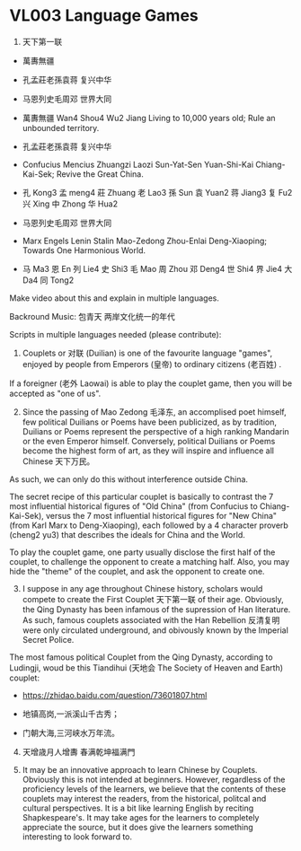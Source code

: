 # VL003 Language Games

1. 天下第一联

- 萬夀無疆
- 孔孟莊老孫袁蒋 复兴中华
- 马恩列史毛周邓 世界大同

- 萬夀無疆 Wan4 Shou4 Wu2 Jiang
Living to 10,000 years old; Rule an unbounded territory.

- 孔孟莊老孫袁蒋 复兴中华
- Confucius Mencius Zhuangzi Laozi Sun-Yat-Sen Yuan-Shi-Kai Chiang-Kai-Sek; Revive the Great China.
- 孔 Kong3 孟 meng4 莊 Zhuang 老 Lao3 孫 Sun 袁 Yuan2 蒋 Jiang3 复 Fu2 兴 Xing 中 Zhong 华 Hua2

- 马恩列史毛周邓 世界大同
- Marx Engels Lenin Stalin Mao-Zedong Zhou-Enlai Deng-Xiaoping; Towards One Harmonious World.
- 马 Ma3 恩 En 列 Lie4 史 Shi3 毛 Mao 周 Zhou 邓 Deng4  世 Shi4 界 Jie4 大 Da4 同 Tong2

Make video about this and explain in multiple languages.

Backround Music: 包青天 两岸文化统一的年代

Scripts in multiple languages needed (please contribute):

1. Couplets or 对联 (Duilian) is one of the favourite language "games", enjoyed by people from Emperors (皇帝) to ordinary citizens (老百姓) .

If a foreigner (老外 Laowai) is able to play the couplet game, then you will be accepted as "one of us".


2. Since the passing of Mao Zedong 毛泽东, an accomplised poet himself, few political Duilians or Poems have been publicized, as by tradition, Duilians or Poems represent the perspective of a high ranking Mandarin or the even Emperor himself. Conversely, political Duilians or Poems become the highest form of art, as they will inspire and influence all Chinese 天下万民。

As such, we can only do this without interference outside China.

The secret recipe of this particular couplet is basically to contrast the 7 most influential historical figures of "Old China" (from Confucius to Chiang-Kai-Sek), versus the 7 most influential historical figures for "New China" (from Karl Marx to Deng-Xiaoping), each followed by a 4 character proverb (cheng2 yu3) that describes the ideals for China and the World.

To play the couplet game, one party usually disclose the first half of the couplet, to challenge the opponent to create a matching half. Also, you may hide the "theme" of the couplet, and ask the opponent to create one.


3. I suppose in any age throughout Chinese history, scholars would compete to create the First Couplet 天下第一联 of their age. Obviously, the Qing Dynasty has been infamous of the supression of Han literature. As such, famous couplets associated with the Han Rebellion 反清复明 were only circulated underground, and obivously known by the Imperial Secret Police.

The most famous political Couplet from the Qing Dynasty, according to Ludingji, woud be this Tiandihui (天地会 The Society of Heaven and Earth) couplet:

- https://zhidao.baidu.com/question/73601807.html

- 地镇高岗,一派溪山千古秀；
- 门朝大海,三河峡水万年流。

4. 天增歳月人增夀 春满乾坤福满門

5. It may be an innovative approach to learn Chinese by Couplets. Obviously this is not intended at beginners. However, regardless of the proficiency levels of the learners, we believe that the contents of these couplets may interest the readers, from the historical, politcal and cultural perspectives. It is a bit like learning English by reciting Shapkespeare's. It may take ages for the learners to completely appreciate the source, but it does give the learners something interesting to look forward to.

